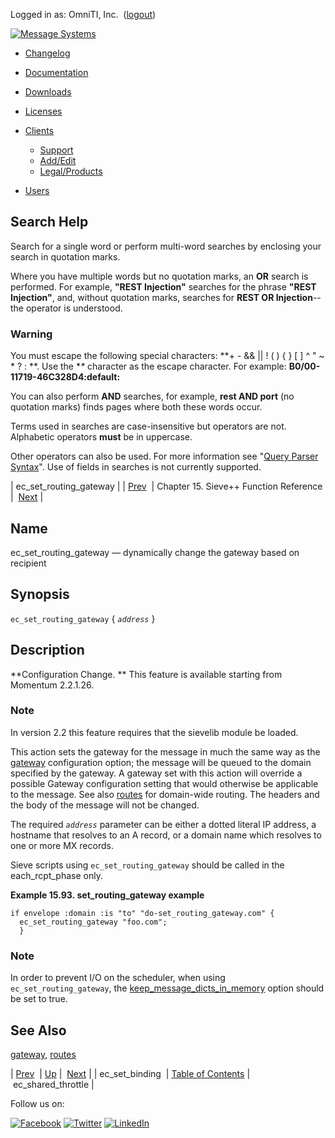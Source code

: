 Logged in as: OmniTI, Inc.  ([logout](https://support.messagesystems.com/logout.php))

[![Message Systems](https://support.messagesystems.com/images/ms-white205.png)](https://support.messagesystems.com/start.php) 

*   [Changelog](https://support.messagesystems.com/start.php?show=changelog)
*   [Documentation](https://support.messagesystems.com/docs/)
*   [Downloads](https://support.messagesystems.com/start.php)

*   [Licenses](https://support.messagesystems.com/license_summary.php)
*   <a href="">Clients</a>
    *   [Support](https://support.messagesystems.com/cs.php)
    *   [Add/Edit](https://support.messagesystems.com/edit_client.php)
    *   [Legal/Products](https://support.messagesystems.com/edit_products.php)
*   [Users](https://support.messagesystems.com/edit_customer.php)

## Search Help

Search for a single word or perform multi-word searches by enclosing your search in quotation marks.

Where you have multiple words but no quotation marks, an **OR** search is performed. For example, **"REST Injection"** searches for the phrase **"REST Injection"**, and, without quotation marks, searches for **REST OR Injection**--the operator is understood.

### Warning

You must escape the following special characters: **+ - && || ! ( ) { } [ ] ^ " ~ * ? : \**. Use the **\** character as the escape character. For example: **B0/00-11719-46C328D4\:default\:**

You can also perform **AND** searches, for example, **rest AND port** (no quotation marks) finds pages where both these words occur.

Terms used in searches are case-insensitive but operators are not. Alphabetic operators **must** be in uppercase.

Other operators can also be used. For more information see "[Query Parser Syntax](https://lucene.apache.org/core/old_versioned_docs/versions/3_0_0/queryparsersyntax.html)". Use of fields in searches is not currently supported.

| ec_set_routing_gateway |
| [Prev](sieve.ref.ec_set_binding.php)  | Chapter 15. Sieve++ Function Reference |  [Next](sieve.ref.ec_shared_throttle.php) |

<a name="sieve.ref.ec_set_routing_gateway"></a>
## Name

ec_set_routing_gateway — dynamically change the gateway based on recipient

## Synopsis

`ec_set_routing_gateway` { *`address`* }

<a name="idp15262640"></a>
## Description

**Configuration Change. ** This feature is available starting from Momentum 2.2.1.26.

### Note

In version 2.2 this feature requires that the sievelib module be loaded.

This action sets the gateway for the message in much the same way as the [gateway](conf.ref.gateway.php "gateway") configuration option; the message will be queued to the domain specified by the gateway. A gateway set with this action will override a possible Gateway configuration setting that would otherwise be applicable to the message. See also [routes](conf.ref.routes.php "routes") for domain-wide routing. The headers and the body of the message will not be changed.

The required *`address`* parameter can be either a dotted literal IP address, a hostname that resolves to an A record, or a domain name which resolves to one or more MX records.

Sieve scripts using `ec_set_routing_gateway` should be called in the each_rcpt_phase only.

<a name="example.ec_set_routing_gateway"></a>

**Example 15.93. set_routing_gateway example**

```
if envelope :domain :is "to" "do-set_routing_gateway.com" {
  ec_set_routing_gateway "foo.com";
  }
```

### Note

In order to prevent I/O on the scheduler, when using `ec_set_routing_gateway`, the [keep_message_dicts_in_memory](conf.ref.keep_message_dicts_in_memory.php "keep_message_dicts_in_memory") option should be set to true.

<a name="idp15276544"></a>
## See Also

[gateway](conf.ref.gateway.php "gateway"), [routes](conf.ref.routes.php "routes")

| [Prev](sieve.ref.ec_set_binding.php)  | [Up](sieve.ref.php) |  [Next](sieve.ref.ec_shared_throttle.php) |
| ec_set_binding  | [Table of Contents](index.php) |  ec_shared_throttle |

Follow us on:

[![Facebook](https://support.messagesystems.com/images/icon-facebook.png)](http://www.facebook.com/messagesystems) [![Twitter](https://support.messagesystems.com/images/icon-twitter.png)](http://twitter.com/#!/MessageSystems) [![LinkedIn](https://support.messagesystems.com/images/icon-linkedin.png)](http://www.linkedin.com/company/message-systems)